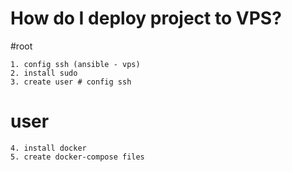 # How do I deploy project to VPS?

#root
```
1. config ssh (ansible - vps)
2. install sudo
3. create user # config ssh 

```
# user

```
4. install docker
5. create docker-compose files

```
